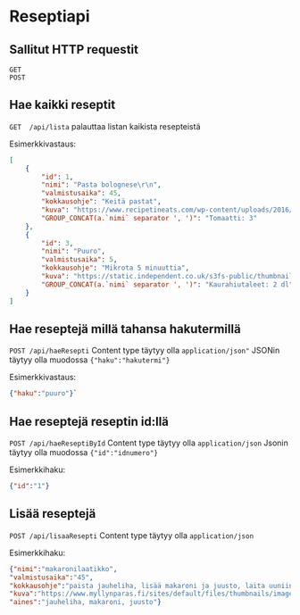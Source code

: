 # Reseptiapi

## Sallitut HTTP requestit
```
GET
POST
```

## Hae kaikki reseptit
`GET  /api/lista`
palauttaa listan kaikista resepteistä

Esimerkkivastaus:
```json    
[
    {
        "id": 1,
        "nimi": "Pasta bolognese\r\n",
        "valmistusaika": 45,
        "kokkausohje": "Keitä pastat",
        "kuva": "https://www.recipetineats.com/wp-content/uploads/2016/08/Spaghetti-Bolognese_3.jpg",
        "GROUP_CONCAT(a.`nimi` separator ', ')": "Tomaatti: 3"
    },
    {
        "id": 3,
        "nimi": "Puuro",
        "valmistusaika": 5,
        "kokkausohje": "Mikrota 5 minuuttia",
        "kuva": "https://static.independent.co.uk/s3fs-public/thumbnails/image/2013/10/10/17/38-porridge-ala.jpg",
        "GROUP_CONCAT(a.`nimi` separator ', ')": "Kaurahiutaleet: 2 dl"
    }
]
```
    

## Hae reseptejä millä tahansa hakutermillä
`POST /api/haeResepti`
Content type täytyy olla `application/json"` 
JSONin täytyy olla muodossa `{"haku":"hakutermi"}`

Esimerkkivastaus:
```json
{"haku":"puuro"}`
```

## Hae reseptejä reseptin id:llä
`POST /api/haeReseptiById`
Content type täytyy olla `application/json` 
Jsonin täytyy olla muodossa `{"id":"idnumero"}`
   
Esimerkkihaku:
```json
{"id":"1"}
```
             
             
## Lisää reseptejä
`POST /api/lisaaResepti`
Content type täytyy olla `application/json` 
    
Esimerkkihaku:          
```json
{"nimi":"makaronilaatikko",
"valmistusaika":"45",
"kokkausohje":"paista jauheliha, lisää makaroni ja juusto, laita uuniin 45min",
"kuva":"https://www.myllynparas.fi/sites/default/files/thumbnails/image/1187088704_makaronilaatikko_4.jpg",
"aines":"jauheliha, makaroni, juusto"}
```
